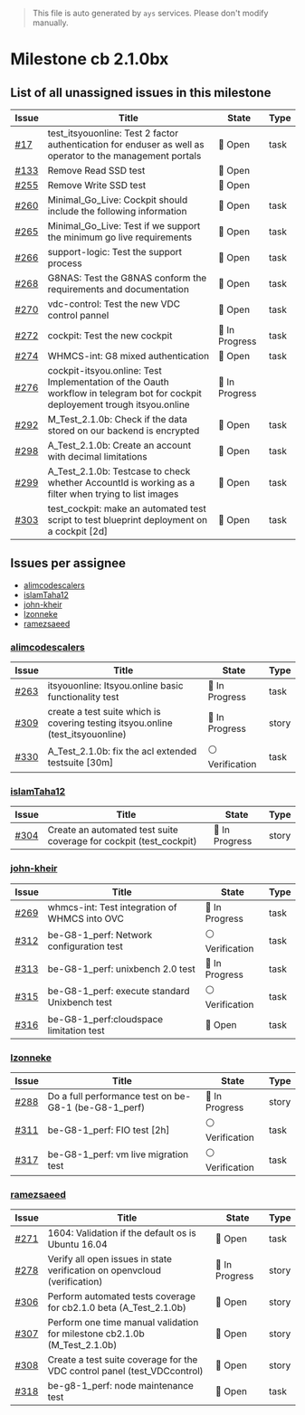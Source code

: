 > This file is auto generated by `ays` services. Please don't modify manually.

# Milestone cb 2.1.0bx

## List of all unassigned issues in this milestone

|Issue|Title|State|Type|
|-----|-----|-----|---|
|[#17](https://github.com/gig-projects/org_quality/issues/17)|test_itsyouonline: Test 2 factor authentication for enduser as well as operator to the management portals|:red_circle: Open|task|
|[#133](https://github.com/gig-projects/org_quality/issues/133)|Remove Read SSD test|:red_circle: Open||
|[#255](https://github.com/gig-projects/org_quality/issues/255)|Remove Write SSD test|:red_circle: Open||
|[#260](https://github.com/gig-projects/org_quality/issues/260)|Minimal_Go_Live: Cockpit should include the following information|:red_circle: Open|task|
|[#265](https://github.com/gig-projects/org_quality/issues/265)|Minimal_Go_Live: Test if we support the minimum go live requirements|:red_circle: Open|task|
|[#266](https://github.com/gig-projects/org_quality/issues/266)|support-logic: Test the support process|:red_circle: Open|task|
|[#268](https://github.com/gig-projects/org_quality/issues/268)|G8NAS: Test the G8NAS conform the requirements and documentation|:red_circle: Open|task|
|[#270](https://github.com/gig-projects/org_quality/issues/270)|vdc-control: Test the new VDC control pannel|:red_circle: Open|task|
|[#272](https://github.com/gig-projects/org_quality/issues/272)|cockpit: Test the new cockpit|:large_blue_circle: In Progress|task|
|[#274](https://github.com/gig-projects/org_quality/issues/274)|WHMCS-int: G8 mixed authentication|:red_circle: Open|task|
|[#276](https://github.com/gig-projects/org_quality/issues/276)|cockpit-itsyou.online: Test Implementation of the Oauth workflow in telegram bot for cockpit deployement trough itsyou.online|:large_blue_circle: In Progress||
|[#292](https://github.com/gig-projects/org_quality/issues/292)|M_Test_2.1.0b: Check if the data stored on our backend is encrypted|:red_circle: Open|task|
|[#298](https://github.com/gig-projects/org_quality/issues/298)|A_Test_2.1.0b: Create an account with decimal limitations|:red_circle: Open|task|
|[#299](https://github.com/gig-projects/org_quality/issues/299)|A_Test_2.1.0b: Testcase to check whether AccountId is  working as a filter when trying to list images|:red_circle: Open|task|
|[#303](https://github.com/gig-projects/org_quality/issues/303)|test_cockpit: make an automated test script to test blueprint deployment on a cockpit [2d]|:red_circle: Open|task|


## Issues per assignee
- [alimcodescalers](#alimcodescalers)
- [islamTaha12](#islamtaha12)
- [john-kheir](#john-kheir)
- [lzonneke](#lzonneke)
- [ramezsaeed](#ramezsaeed)



### [alimcodescalers](https://github.com/alimcodescalers)

|Issue|Title|State|Type|
|-----|-----|-----|----|
|[#263](https://github.com/gig-projects/org_quality/issues/263)|itsyouonline: Itsyou.online basic functionality test|:large_blue_circle: In Progress|task|
|[#309](https://github.com/gig-projects/org_quality/issues/309)|create a test suite which is covering testing itsyou.online (test_itsyouonline)|:large_blue_circle: In Progress|story|
|[#330](https://github.com/gig-projects/org_quality/issues/330)|A_Test_2.1.0b: fix the acl extended testsuite [30m]|:white_circle: Verification|task|


### [islamTaha12](https://github.com/islamTaha12)

|Issue|Title|State|Type|
|-----|-----|-----|----|
|[#304](https://github.com/gig-projects/org_quality/issues/304)|Create an automated test suite coverage for cockpit (test_cockpit)|:large_blue_circle: In Progress|story|


### [john-kheir](https://github.com/john-kheir)

|Issue|Title|State|Type|
|-----|-----|-----|----|
|[#269](https://github.com/gig-projects/org_quality/issues/269)|whmcs-int: Test integration of WHMCS into OVC|:large_blue_circle: In Progress|task|
|[#312](https://github.com/gig-projects/org_quality/issues/312)|be-G8-1_perf: Network configuration test|:white_circle: Verification|task|
|[#313](https://github.com/gig-projects/org_quality/issues/313)|be-G8-1_perf: unixbench 2.0 test|:large_blue_circle: In Progress|task|
|[#315](https://github.com/gig-projects/org_quality/issues/315)|be-G8-1_perf: execute standard Unixbench test|:white_circle: Verification|task|
|[#316](https://github.com/gig-projects/org_quality/issues/316)|be-G8-1_perf:cloudspace limitation test|:red_circle: Open|task|


### [lzonneke](https://github.com/lzonneke)

|Issue|Title|State|Type|
|-----|-----|-----|----|
|[#288](https://github.com/gig-projects/org_quality/issues/288)|Do a full performance test on be-G8-1 (be-G8-1_perf)|:large_blue_circle: In Progress|story|
|[#311](https://github.com/gig-projects/org_quality/issues/311)|be-G8-1_perf: FIO test [2h]|:white_circle: Verification|task|
|[#317](https://github.com/gig-projects/org_quality/issues/317)|be-G8-1_perf: vm live migration test|:white_circle: Verification|task|


### [ramezsaeed](https://github.com/ramezsaeed)

|Issue|Title|State|Type|
|-----|-----|-----|----|
|[#271](https://github.com/gig-projects/org_quality/issues/271)|1604: Validation if the default os is Ubuntu 16.04|:red_circle: Open|task|
|[#278](https://github.com/gig-projects/org_quality/issues/278)|Verify all open issues in state verification on openvcloud (verification)|:large_blue_circle: In Progress|story|
|[#306](https://github.com/gig-projects/org_quality/issues/306)|Perform automated tests coverage for cb2.1.0 beta (A_Test_2.1.0b)|:red_circle: Open|story|
|[#307](https://github.com/gig-projects/org_quality/issues/307)|Perform one time manual validation for milestone cb2.1.0b (M_Test_2.1.0b)|:red_circle: Open|story|
|[#308](https://github.com/gig-projects/org_quality/issues/308)|Create a test suite coverage for the VDC control panel (test_VDCcontrol)|:red_circle: Open|story|
|[#318](https://github.com/gig-projects/org_quality/issues/318)|be-g8-1_perf: node maintenance test|:red_circle: Open|task|

